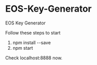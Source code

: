 # EOS-Key-Generator

EOS Key Generator

Follow these steps to start
1. npm install --save
2. npm start

Check localhost:8888 now.
